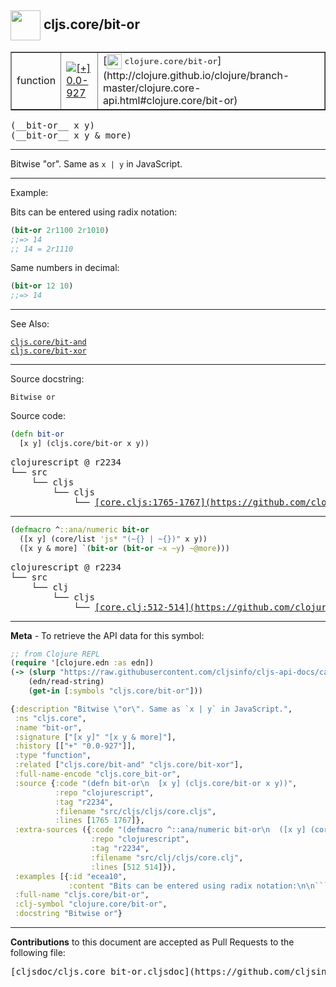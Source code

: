 ## <img width="48px" valign="middle" src="http://i.imgur.com/Hi20huC.png"> cljs.core/bit-or

 <table border="1">
<tr>

<td>function</td>
<td><a href="https://github.com/cljsinfo/cljs-api-docs/tree/0.0-927"><img valign="middle" alt="[+] 0.0-927" src="https://img.shields.io/badge/+-0.0--927-lightgrey.svg"></a> </td>
<td>
[<img height="24px" valign="middle" src="http://i.imgur.com/1GjPKvB.png"> <samp>clojure.core/bit-or</samp>](http://clojure.github.io/clojure/branch-master/clojure.core-api.html#clojure.core/bit-or)
</td>
</tr>
</table>

 <samp>
(__bit-or__ x y)<br>
</samp>
 <samp>
(__bit-or__ x y & more)<br>
</samp>

---

Bitwise "or". Same as `x | y` in JavaScript.

---

Example:

Bits can be entered using radix notation:

```clj
(bit-or 2r1100 2r1010)
;;=> 14
;; 14 = 2r1110
```

Same numbers in decimal:

```clj
(bit-or 12 10)
;;=> 14
```

---

See Also:

[`cljs.core/bit-and`](cljs.core_bit-and.md)<br>
[`cljs.core/bit-xor`](cljs.core_bit-xor.md)<br>

---

Source docstring:

```
Bitwise or
```

Source code:

```clj
(defn bit-or
  [x y] (cljs.core/bit-or x y))
```

 <pre>
clojurescript @ r2234
└── src
    └── cljs
        └── cljs
            └── <ins>[core.cljs:1765-1767](https://github.com/clojure/clojurescript/blob/r2234/src/cljs/cljs/core.cljs#L1765-L1767)</ins>
</pre>


---

```clj
(defmacro ^::ana/numeric bit-or
  ([x y] (core/list 'js* "(~{} | ~{})" x y))
  ([x y & more] `(bit-or (bit-or ~x ~y) ~@more)))
```

 <pre>
clojurescript @ r2234
└── src
    └── clj
        └── cljs
            └── <ins>[core.clj:512-514](https://github.com/clojure/clojurescript/blob/r2234/src/clj/cljs/core.clj#L512-L514)</ins>
</pre>

---

__Meta__ - To retrieve the API data for this symbol:

```clj
;; from Clojure REPL
(require '[clojure.edn :as edn])
(-> (slurp "https://raw.githubusercontent.com/cljsinfo/cljs-api-docs/catalog/cljs-api.edn")
    (edn/read-string)
    (get-in [:symbols "cljs.core/bit-or"]))
```

```clj
{:description "Bitwise \"or\". Same as `x | y` in JavaScript.",
 :ns "cljs.core",
 :name "bit-or",
 :signature ["[x y]" "[x y & more]"],
 :history [["+" "0.0-927"]],
 :type "function",
 :related ["cljs.core/bit-and" "cljs.core/bit-xor"],
 :full-name-encode "cljs.core_bit-or",
 :source {:code "(defn bit-or\n  [x y] (cljs.core/bit-or x y))",
          :repo "clojurescript",
          :tag "r2234",
          :filename "src/cljs/cljs/core.cljs",
          :lines [1765 1767]},
 :extra-sources ({:code "(defmacro ^::ana/numeric bit-or\n  ([x y] (core/list 'js* \"(~{} | ~{})\" x y))\n  ([x y & more] `(bit-or (bit-or ~x ~y) ~@more)))",
                  :repo "clojurescript",
                  :tag "r2234",
                  :filename "src/clj/cljs/core.clj",
                  :lines [512 514]}),
 :examples [{:id "ecea10",
             :content "Bits can be entered using radix notation:\n\n```clj\n(bit-or 2r1100 2r1010)\n;;=> 14\n;; 14 = 2r1110\n```\n\nSame numbers in decimal:\n\n```clj\n(bit-or 12 10)\n;;=> 14\n```"}],
 :full-name "cljs.core/bit-or",
 :clj-symbol "clojure.core/bit-or",
 :docstring "Bitwise or"}

```

---

__Contributions__ to this document are accepted as Pull Requests to the following file:

 <pre>
[cljsdoc/cljs.core_bit-or.cljsdoc](https://github.com/cljsinfo/cljs-api-docs/blob/master/cljsdoc/cljs.core_bit-or.cljsdoc)
</pre>

